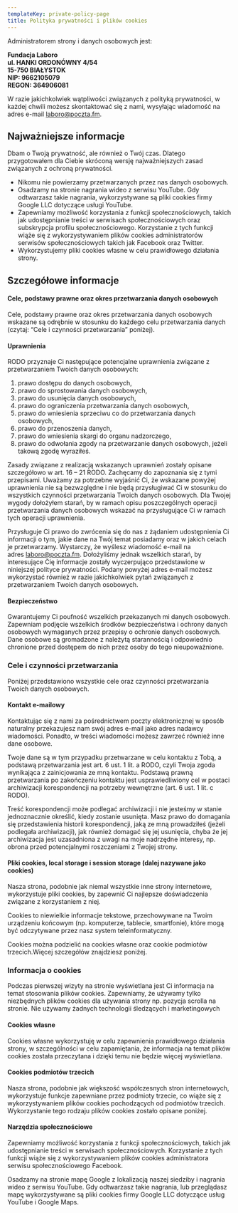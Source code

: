 ```yaml
---
templateKey: private-policy-page
title: Polityka prywatności i plików cookies
---
```

Administratorem strony i danych osobowych jest:

**Fundacja Laboro**\
**ul. HANKI ORDONÓWNY 4/54\
15-750 BIAŁYSTOK\
NIP: 9662105079**\
**REGON: 364906081**

W razie jakichkolwiek wątpliwości związanych z polityką prywatności, w każdej chwili możesz skontaktować się z nami, wysyłając wiadomość na adres e-mail [laboro@poczta.fm](laboro@poczta.fm).



## Najważniejsze informacje

Dbam o Twoją prywatność, ale również o Twój czas. Dlatego przygotowałem dla Ciebie skróconą wersję najważniejszych zasad związanych z ochroną prywatności.

* Nikomu nie powierzamy przetwarzanych przez nas danych osobowych.
* Osadzamy na stronie nagrania wideo z serwisu YouTube. Gdy odtwarzasz takie nagrania, wykorzystywane są pliki cookies firmy Google LLC dotyczące usługi YouTube.
* Zapewniamy możliwość korzystania z funkcji społecznościowych, takich jak udostępnianie treści w serwisach społecznościowych oraz subskrypcja profilu społecznościowego. Korzystanie z tych funkcji wiąże się z wykorzystywaniem plików cookies administratorów serwisów społecznościowych takich jak Facebook oraz Twitter.
* Wykorzystujemy pliki cookies własne w celu prawidłowego działania strony.

## Szczegółowe informacje

#### Cele, podstawy prawne oraz okres przetwarzania danych osobowych

Cele, podstawy prawne oraz okres przetwarzania danych osobowych wskazane są odrębnie w stosunku do każdego celu przetwarzania danych (czytaj: “Cele i czynności przetwarzania” poniżej).

#### Uprawnienia

RODO przyznaje Ci następujące potencjalne uprawnienia związane z przetwarzaniem Twoich danych osobowych:

1. prawo dostępu do danych osobowych,
2. prawo do sprostowania danych osobowych,
3. prawo do usunięcia danych osobowych,
4. prawo do ograniczenia przetwarzania danych osobowych,
5. prawo do wniesienia sprzeciwu co do przetwarzania danych osobowych,
6. prawo do przenoszenia danych,
7. prawo do wniesienia skargi do organu nadzorczego,
8. prawo do odwołania zgody na przetwarzanie danych osobowych, jeżeli takową zgodę wyraziłeś.

Zasady związane z realizacją wskazanych uprawnień zostały opisane szczegółowo w art. 16 – 21 RODO. Zachęcamy do zapoznania się z tymi przepisami. Uważamy za potrzebne wyjaśnić Ci, że wskazane powyżej uprawnienia nie są bezwzględne i nie będą przysługiwać Ci w stosunku do wszystkich czynności przetwarzania Twoich danych osobowych. Dla Twojej wygody dołożyłem starań, by w ramach opisu poszczególnych operacji przetwarzania danych osobowych wskazać na przysługujące Ci w ramach tych operacji uprawnienia.

Przysługuje Ci prawo do zwrócenia się do nas z żądaniem udostępnienia Ci informacji o tym, jakie dane na Twój temat posiadamy oraz w jakich celach je przetwarzamy. Wystarczy, że wyślesz wiadomość e-mail na adres [laboro@poczta.fm](laboro@poczta.fm)[](mailto:kontakt@nafrontendzie.pl). Dołożyliśmy jednak wszelkich starań, by interesujące Cię informacje zostały wyczerpująco przedstawione w niniejszej polityce prywatności. Podany powyżej adres e-mail możesz wykorzystać również w razie jakichkolwiek pytań związanych z przetwarzaniem Twoich danych osobowych.

#### Bezpieczeństwo

Gwarantujemy Ci poufność wszelkich przekazanych mi danych osobowych. Zapewniam podjęcie wszelkich środków bezpieczeństwa i ochrony danych osobowych wymaganych przez przepisy o ochronie danych osobowych. Dane osobowe są gromadzone z należytą starannością i odpowiednio chronione przed dostępem do nich przez osoby do tego nieupoważnione.

### Cele i czynności przetwarzania

Poniżej przedstawiono wszystkie cele oraz czynności przetwarzania Twoich danych osobowych.

#### Kontakt e-mailowy

Kontaktując się z nami za pośrednictwem poczty elektronicznej w sposób naturalny przekazujesz nam swój adres e-mail jako adres nadawcy wiadomości. Ponadto, w treści wiadomości możesz zawrzeć również inne dane osobowe.

Twoje dane są w tym przypadku przetwarzane w celu kontaktu z Tobą, a podstawą przetwarzania jest art. 6 ust. 1 lit. a RODO, czyli Twoja zgoda wynikająca z zainicjowania ze mną kontaktu. Podstawą prawną przetwarzania po zakończeniu kontaktu jest usprawiedliwiony cel w postaci archiwizacji korespondencji na potrzeby wewnętrzne (art. 6 ust. 1 lit. c RODO).

Treść korespondencji może podlegać archiwizacji i nie jesteśmy w stanie jednoznacznie określić, kiedy zostanie usunięta. Masz prawo do domagania się przedstawienia historii korespondencji, jaką ze mną prowadziłeś (jeżeli podlegała archiwizacji), jak również domagać się jej usunięcia, chyba że jej archiwizacja jest uzasadniona z uwagi na moje nadrzędne interesy, np. obrona przed potencjalnymi roszczeniami z Twojej strony.

#### Pliki cookies, local storage i session storage (dalej nazywane jako cookies)

Nasza strona, podobnie jak niemal wszystkie inne strony internetowe, wykorzystuje pliki cookies, by zapewnić Ci najlepsze doświadczenia związane z korzystaniem z niej.

Cookies to niewielkie informacje tekstowe, przechowywane na Twoim urządzeniu końcowym (np. komputerze, tablecie, smartfonie), które mogą być odczytywane przez nasz system teleinformatyczny.

Cookies można podzielić na cookies własne oraz cookie podmiotów trzecich.Więcej szczegółów znajdziesz poniżej.

### Informacja o cookies

Podczas pierwszej wizyty na stronie wyświetlana jest Ci informacja na temat stosowania plików cookies. Zapewniamy, że używamy tylko niezbędnych plików cookies dla używania strony np. pozycja scrolla na stronie. Nie używamy żadnych technologii śledzących i marketingowych

#### Cookies własne

Cookies własne wykorzystuję w celu zapewnienia prawidłowego działania strony, w szczególności w celu zapamiętania, że informacja na temat plików cookies została przeczytana i dzięki temu nie będzie więcej wyświetlana.

#### Cookies podmiotów trzecich

Nasza strona, podobnie jak większość współczesnych stron internetowych, wykorzystuje funkcje zapewniane przez podmioty trzecie, co wiąże się z wykorzystywaniem plików cookies pochodzących od podmiotów trzecich. Wykorzystanie tego rodzaju plików cookies zostało opisane poniżej.

#### Narzędzia społecznościowe

Zapewniamy możliwość korzystania z funkcji społecznościowych, takich jak udostępnianie treści w serwisach społecznościowych. Korzystanie z tych funkcji wiąże się z wykorzystywaniem plików cookies administratora serwisu społecznościowego Facebook.

Osadzamy na stronie mapę Google z lokalizacją naszej siedziby i nagrania wideo z serwisu YouTube. Gdy odtwarzasz takie nagrania, lub przeglądasz mapę wykorzystywane są pliki cookies firmy Google LLC dotyczące usług YouTube i Google Maps.